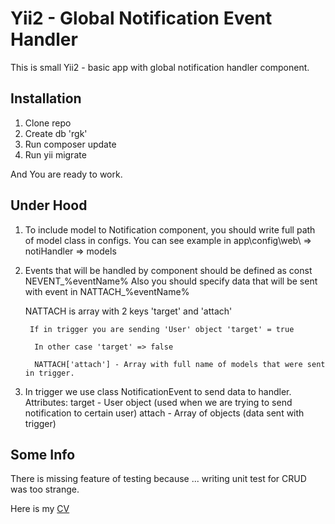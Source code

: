 Yii2 - Global Notification Event Handler
========================================

This is small Yii2 - basic app with global notification handler component.

Installation
------------

1. Clone repo
2. Create db 'rgk'
3. Run composer update
4. Run yii migrate

And You are ready to work.


Under Hood
----------

1. To include model to Notification component, you should write full path of model class in configs.
    You can see example in app\config\web\ => notiHandler => models
2. Events that will be handled by component should be defined as const NEVENT_%eventName%
    Also you should specify data that will be sent with event in NATTACH_%eventName%
    
    NATTACH is array with 2 keys 'target' and 'attach'
    
        If in trigger you are sending 'User' object 'target' = true
         
         In other case 'target' => false
         
         NATTACH['attach'] - Array with full name of models that were sent in trigger.

3. In trigger we use class NotificationEvent to send data to handler. 
        Attributes:
            target  - User object (used when we are trying to send notification to certain user)
            attach - Array of objects (data sent with trigger)
            
Some Info
---------

There is missing feature of testing because ... writing unit test for CRUD was too strange.

Here is my [CV](https://hh.kz/resume/f7d13300ff0283b0130039ed1f774976783279)
